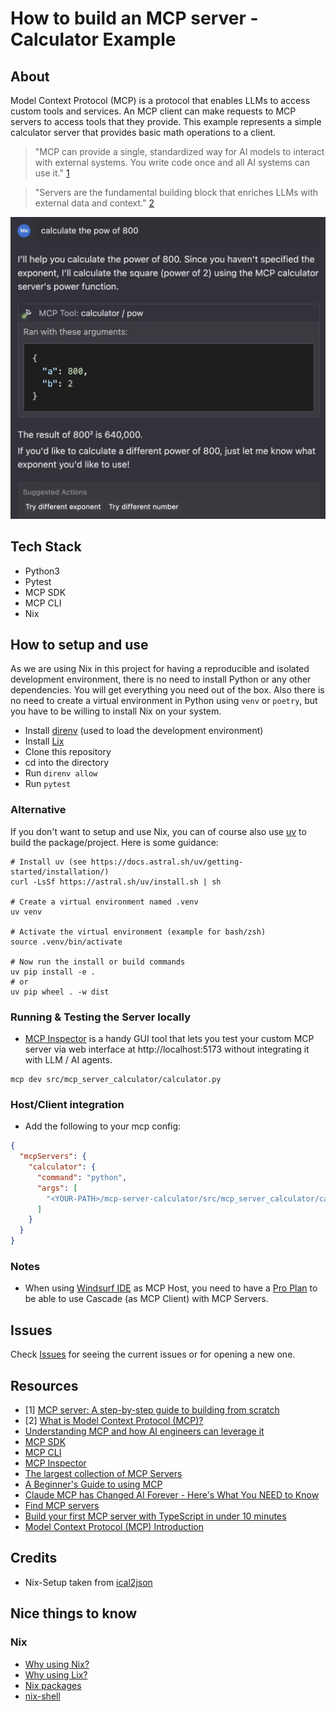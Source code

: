# How to build an MCP server - Calculator Example

## About

Model Context Protocol (MCP) is a protocol that enables LLMs to access custom tools and services. An MCP client can make requests to MCP servers to access tools that they provide. This example represents a simple calculator server that provides basic math operations to a client.

> "MCP can provide a single, standardized way for AI models to interact with external systems. You write code once and all AI systems can use it." [1](#resources)

> "Servers are the fundamental building block that enriches LLMs with external data and context." [2](#resources)

![Chat MCP Calculator](./chat-mcp-calculator.webp)

## Tech Stack

- Python3
- Pytest
- MCP SDK
- MCP CLI
- Nix

## How to setup and use

As we are using Nix in this project for having a reproducible and isolated development environment, there is no need to install Python or any other dependencies. You will get everything you need out of the box. Also there is no need to create a virtual environment in Python using `venv` or `poetry`, but you have to be willing to install Nix on your system.

- Install [direnv](https://github.com/direnv/direnv) (used to load the development environment)
- Install [Lix](https://lix.systems/install/)
- Clone this repository
- cd into the directory
- Run `direnv allow`
- Run `pytest`

### Alternative

If you don't want to setup and use Nix, you can of course also use [uv](https://docs.astral.sh/uv/) to build the package/project. Here is some guidance:

```shell
# Install uv (see https://docs.astral.sh/uv/getting-started/installation/)
curl -LsSf https://astral.sh/uv/install.sh | sh

# Create a virtual environment named .venv
uv venv

# Activate the virtual environment (example for bash/zsh)
source .venv/bin/activate

# Now run the install or build commands
uv pip install -e .
# or
uv pip wheel . -w dist
```

### Running & Testing the Server locally

- [MCP Inspector](https://modelcontextprotocol.io/docs/tools/inspector) is a handy GUI tool that lets you test your custom MCP server via web interface at http://localhost:5173 without integrating it with LLM / AI agents.

```shell
mcp dev src/mcp_server_calculator/calculator.py
```

### Host/Client integration

- Add the following to your mcp config:

```json
{
  "mcpServers": {
    "calculator": {
      "command": "python",
      "args": [
        "<YOUR-PATH>/mcp-server-calculator/src/mcp_server_calculator/calculator.py"
      ]
    }
  }
}
```

### Notes

- When using [Windsurf IDE](https://codeium.com/windsurf) as MCP Host, you need to have a [Pro Plan](https://codeium.com/pricing) to be able to use Cascade (as MCP Client) with MCP Servers.

## Issues

Check [Issues](https://github.com/simonberner/mcp-server-calculator/issues) for seeing the current issues or for opening a new one.

## Resources

- [1] [MCP server: A step-by-step guide to building from scratch](https://composio.dev/blog/mcp-server-step-by-step-guide-to-building-from-scrtch/)
- [2] [What is Model Context Protocol (MCP)?](https://composio.dev/blog/what-is-model-context-protocol-mcp-explained/)
- [Understanding MCP and how AI engineers can leverage it](https://dev.to/luxdevhq/understanding-mcp-and-how-ai-engineers-can-leverage-it-3e2i`)
- [MCP SDK](https://pypi.org/project/mcp/)
- [MCP CLI](https://pypi.org/project/mcp-cli/)
- [MCP Inspector](https://github.com/modelcontextprotocol/inspector)
- [The largest collection of MCP Servers](https://mcp.so/)
- [A Beginner's Guide to using MCP](https://youtu.be/Y_kaQmhGmZk)
- [Claude MCP has Changed AI Forever - Here's What You NEED to Know](https://www.youtube.com/watch?v=v_6EXt6T83I)
- [Find MCP servers](https://windsurf.run/mcp)
- [Build your first MCP server with TypeScript in under 10 minutes](https://hackteam.io/blog/build-your-first-mcp-server-with-typescript-in-under-10-minutes/)
- [Model Context Protocol (MCP) Introduction](https://modelcontextprotocol.io/introduction)

## Credits

- Nix-Setup taken from [ical2json](https://github.com/CodersOnlyCH/ical2json)

## Nice things to know

### Nix

- [Why using Nix?](https://nixos.org/)
- [Why using Lix?](https://lix.systems/about/#why-lix)
- [Nix packages](https://search.nixos.org/packages)
- [nix-shell](https://nix.dev/manual/nix/2.26/command-ref/nix-shell.html)